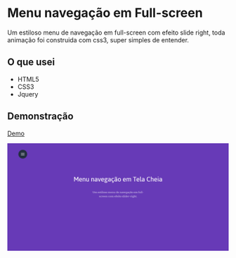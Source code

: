 # Menu navegação em Full-screen

Um estiloso menu de navegação em full-screen com efeito slide right, toda animação foi construida com css3, super simples de entender.

## O que usei

- HTML5
- CSS3
- Jquery

## Demonstração

[Demo](http://franciscobarrosdevux.com.br/2018/github/full-screen-navegacao/)



![Full](https://github.com/Franwebmaster/full-screen-navegacao/blob/master/images/full.png)
